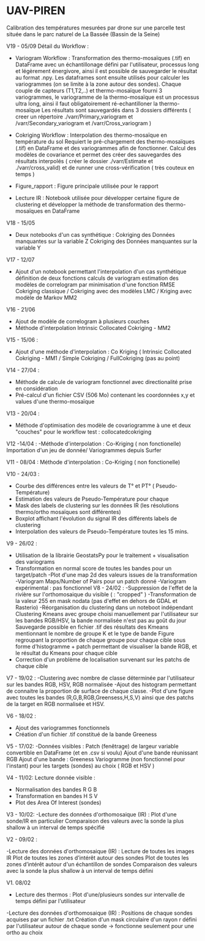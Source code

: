 # UAV-PIREN
Calibration des températures mesurées par drone sur une parcelle test située dans le parc naturel de La Bassée (Bassin de la Seine)

V19 - 05/09
Détail du Workflow :
- Variogram Workflow : Transformation des thermo-mosaïques (.tif) en DataFrame avec un échantillonage défini par l'utilisateur, processus long et légèrement énergivore, ainsi il est possible de sauvegarder le résultat au format .npy.
Les dataframes sont ensuite utilisés pour calculer les variogrammes (on se limite à la zone autour des sondes). Chaque couple de capteurs (T1,T2,..) et thermo-mosaïque fourni 3 variogrammes, le variogramme de la thermo-mosaïque est un processus ultra long, ainsi il faut obligatoirement ré-echantilloner la thermo-mosaïque
Les résultats sont sauvegardés dans 3 dossiers différents ( creer un répertoire ./varr/Primary_variogram et /varr/Secondary_variogram et /varr/Cross_variogram )
- Cokriging Workflow : Interpolation des thermo-mosaïque en température du sol 
Requiert le pré-chargement des thermo-mosaïques (.tif) en DataFrame et des variogrammes afin de fonctionner. Calcul des modèles de covariance et permet des créer des sauvegardes des résultats interpolés ( créer le dossier ./varr/Estimate et ./varr/cross_valid) et de runner une cross-vérification ( très couteux en temps )  

- Figure_rapport : Figure principale utilisée pour le rapport
- Lecture IR : Notebook utilisée pour développer certaine figure de clustering et développer la méthode de transformation des thermo-mosaïques en DataFrame 



V18 - 15/05
- Deux notebooks d'un cas synthétique :
Cokriging des Données manquantes sur la variable Z
Cokriging des Données manquantes sur la variable Y

V17 - 12/07
- Ajout d'un notebook permettant l'interpolation d'un cas synthétique 
définition de deux fonctions
calculs de variogram
estimation des modèles de correlogram par minimisation d'une fonction RMSE
Cokriging classique / Cokriging avec des modèles LMC / Kriging avec modèle de Markov MM2

V16 - 21/06
- Ajout de modèle de correlogram à plusieurs couches 
- Méthode d'interpolation Intrinsic Collocated Cokriging - MM2

V15 - 15/06 :
- Ajout d'une méthode d'interpolation : Co Kriging ( Intrinsic Collocated Cokriging - MM1 / Simple Cokriging / FullCokriging (pas au point)




V14 - 27/04 :
- Méthode de calcule de variogram fonctionnel avec directionalité prise en considération
- Pré-calcul d'un fichier CSV (506 Mo) contenant les coordonnées x,y et values d'une thermo-mosaïque

V13 - 20/04 :
- Méthode d'optimisation des modèle de covariogramme à une et deux "couches" pour le workflow test : collocatedcokriging

V12 -14/04 :
-Méthode d'interpolation : Co-Kriging ( non fonctionelle)
Importation d'un jeu de donnée/ Variogrammes depuis Surfer

V11 - 08/04 :
Méthode d'interpolation : Co-Kriging ( non fonctionelle)

V10 - 24/03 : 
- Courbe des différences entre les valeurs de T° et PT° ( Pseudo-Température)
- Estimation des valeurs de Pseudo-Température pour chaque 
- Mask des labels de clustering sur les données IR (les résolutions thermo/ortho mosaïques sont différentes)
- Boxplot affichant l'évolution du signal IR des différents labels de clustering 
- Interpolation des valeurs de Pseudo-Température toutes les 15 mins.

V9 - 26/02 :
- Utilisation de la librairie GeostatsPy pour le traitement + visualisation des variograms
- Transformation en normal score de toutes les bandes pour un target/patch
-Plot d'une map 2d des valeurs issues de la transformation
-Variogram Maps/Number of Pairs pour un patch donné 
-Variogram expérimental : pas fonctionnel 
V8 - 24/02 :
-Suppression de l'effet de la rivière sur l'orthomosaique du visible ( : "cropped" )
-Transformation de la valeur 255 en mask nodata (pas d'effet en dehors de GDAL et Rasterio)
-Réorganisation du clustering dans un noteboot indépendant 
Clustering Kmeans avec groupe choisi manuellement par l'utilisateur sur les bandes RGB/HSV, la bande normalisée n'est pas au goût du jour 
Sauvegarde possible en fichier .tif des résultats des Kmeans mentionnant le nombre de groupe K et le type de bande
Figure regroupant la proportion de chaque groupe pour chaque cible sous forme d'histogramme + patch permettant de visualiser la bande RGB, et le résultat du Kmeans pour chaque cible
- Correction d'un problème de localisation survenant sur les patchs de chaque cible

V7 - 19/02 :
-Clustering avec nombre de classe déterminée par l'utilisateur sur les bandes RGB, HSV, RGB normalisée
-Ajout des histogram permettant de connaitre la proportion de surface de chaque classe.
-Plot d'une figure avec toutes les bandes (R,G,B,RGB,Greensess,H,S,V) ainsi que des patchs de la target en RGB normalisée et HSV.

V6 - 18/02 : 
- Ajout des variogrammes fonctionnels 
- Création d'un fichier .tif constitué de la bande Greeness

V5 - 17/02:
-Données visibles :
Patch (fenêtrage) de largeur variable convertible en DataFrame (et en .csv si voulu)
Ajout d'une bande réunissant RGB
Ajout d'une bande : Greeness
Variogramme (non fonctionnel pour l'instant) pour les targets (sondes) au choix ( RGB et HSV )


V4 - 11/02:
Lecture donnée visible : 
- Normalisation des bandes R G B
- Transformation en bandes H S V
- Plot des Area Of Interest (sondes)


V3 - 10/02:
-Lecture des données d'orthomosaique (IR) : 
Plot d'une sonde/IR en particulier 
Comparaison des valeurs avec la sonde la plus shallow à un interval de temps spécifié


V2 - 09/02 :

-Lecture des données d'orthomosaique (IR) : 
Lecture de toutes les images IR
Plot de toutes les zones d’intérêt autour des sondes 
Plot de toutes les zones d’intérêt autour d'un échantillon de sondes 
Comparaison des valeurs avec la sonde la plus shallow à un interval de temps défini 

V1. 08/02
- Lecture des thermos : 
Plot d'une/plusieurs sondes sur intervalle de temps défini par l'utilisateur 

-Lecture des données d'orthomosaique (IR) : 
Positions de chaque sondes acquises par un fichier .txt
Création d'un mask circulaire d'un rayon r défini par l'utilisateur autour de chaque sonde -> fonctionne seulement pour une ortho au choix
